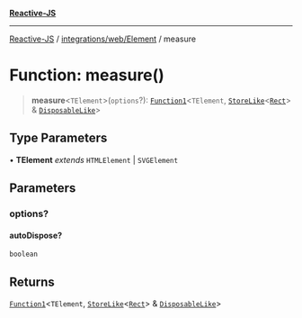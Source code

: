 [**Reactive-JS**](../../../../README.md)

***

[Reactive-JS](../../../../README.md) / [integrations/web/Element](../README.md) / measure

# Function: measure()

> **measure**\<`TElement`\>(`options`?): [`Function1`](../../../../functions/type-aliases/Function1.md)\<`TElement`, [`StoreLike`](../../../../events/interfaces/StoreLike.md)\<[`Rect`](../../interfaces/Rect.md)\> & [`DisposableLike`](../../../../utils/interfaces/DisposableLike.md)\>

## Type Parameters

• **TElement** *extends* `HTMLElement` \| `SVGElement`

## Parameters

### options?

#### autoDispose?

`boolean`

## Returns

[`Function1`](../../../../functions/type-aliases/Function1.md)\<`TElement`, [`StoreLike`](../../../../events/interfaces/StoreLike.md)\<[`Rect`](../../interfaces/Rect.md)\> & [`DisposableLike`](../../../../utils/interfaces/DisposableLike.md)\>

